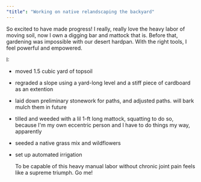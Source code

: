```yaml
---
"title": "Working on native relandscaping the backyard"
---
```


So excited to have made progress! I really, really love the heavy labor of moving soil, now I own a digging bar and mattock that is. Before that, gardening was impossible with our desert hardpan. With the right tools, I feel powerful and empowered.

I:

- moved 1.5 cubic yard of topsoil
- regraded a slope using a yard-long level and a stiff piece of cardboard as an extention
- laid down preliminary stonework for paths, and adjusted paths. will bark mulch them in future
- tilled and weeded with a lil 1-ft long mattock, squatting to do so, because I'm my own eccentric person and I have to do things my way, apparently
- seeded a native grass mix and wildflowers
- set up automated irrigation

  To be capable of this heavy manual labor without chronic joint pain feels like a supreme triumph. Go me! 
